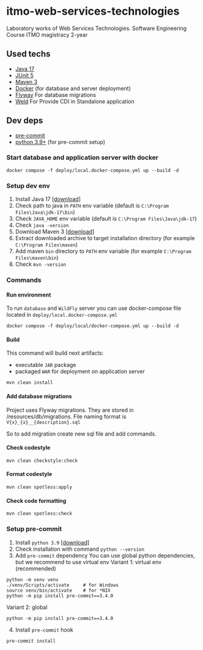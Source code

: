 # itmo-web-services-technologies

Laboratory works of Web Services Technologies. Software Engineering Course ITMO magistracy 2-year

## Used techs

- [Java 17](https://www.oracle.com/java/technologies/javase/jdk17-archive-downloads.html)
- [JUnit 5](https://junit.org/junit5/)
- [Maven 3](https://maven.apache.org/)
- [Docker](https://www.docker.com/) (for database and server deployment)
- [Flyway](https://flywaydb.org/) For database migrations
- [Weld](https://weld.cdi-spec.org/) For Provide CDI in Standalone application

## Dev deps

- [pre-commit](https://pre-commit.com/)
- [python 3.9+](https://www.python.org/downloads/release/python-3913/) (for pre-commit setup)

### Start database and application server with docker

```shell
docker compose -f deploy/local.docker-compose.yml up --build -d
```

### Setup dev env

1. Install Java 17 [\[download\]](https://www.oracle.com/java/technologies/javase/jdk17-archive-downloads.html)
1. Check path to java in `PATH` env variable (default is `C:\Program Files\Java\jdk-17\bin`)
1. Check `JAVA_HOME` env variable (default is `C:\Program Files\Java\jdk-17`)
1. Check `java -version`
1. Download Maven 3 [\[download\]](https://dlcdn.apache.org/maven/maven-3/)
1. Extract downloaded archive to target installation directory (for example `C:\Program Files\maven`)
1. Add maven `bin` directory to `PATH` env variable (for example `C:\Program Files\maven\bin`)
1. Check `mvn -version`

### Commands

#### Run environment

To run `database` and `WildFly` server you can use docker-compose file located in
`deploy/local.docker-compose.yml`

```shell
docker compose -f deploy/local/docker-compose.yml up --build -d
```

#### Build

This command will build next artifacts:

- executable `JAR` package
- packaged `WAR` for deployment on application server

```shell
mvn clean install
```

#### Add database migrations

Project uses Flyway migrations. They are stored in /resources/db/migrations.
File naming format is `V{x}_{x}__{description}.sql`

So to add migration create new sql file and add commands.

#### Check codestyle

```shell
mvn clean checkstyle:check
```

#### Format codestyle

```shell
mvn clean spotless:apply
```

#### Check code formatting

```shell
mvn clean spotless:check
```

### Setup pre-commit

1. Install `python 3.9` [\[download\]](https://www.python.org/downloads/release/python-390/)
1. Check installation with command `python --version`
1. Add `pre-commit` dependency
   You can use global python dependencies, but we recommend to use virtual env
   Variant 1: virtual env (recommended)

```shell
python -m venv venv
./venv/Scripts/activate 	# for Windows
source venv/bin/activate 	# for *NIX
python -m pip install pre-commit==3.4.0
```

Variant 2: global

```shell
python -m pip install pre-commit==3.4.0
```

4. Install `pre-commit` hook

```shell
pre-commit install
```
